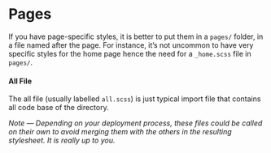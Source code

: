 # Pages

If you have page-specific styles, it is better to put them in a `pages/` folder, in a file named after the page. For instance, it’s not uncommon to have very specific styles for the home page hence the need for a `_home.scss` file in `pages/`.

#### All File
The all file (usually labelled `all.scss`) is just typical import file that contains all code base of the directory.

*Note — Depending on your deployment process, these files could be called on their own to avoid merging them with the others in the resulting stylesheet. It is really up to you.*

